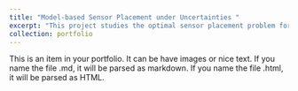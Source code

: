```yaml
---
title: "Model-based Sensor Placement under Uncertainties "
excerpt: "This project studies the optimal sensor placement problem for event identification in dynamical systems considering the balances between model accuracy, parsimony and uncertainties <br/><img src='/images/sensorplacement.png'>"
collection: portfolio
---
```


This is an item in your portfolio. It can be have images or nice text. If you name the file .md, it will be parsed as markdown. If you name the file .html, it will be parsed as HTML. 
